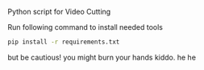 Python script for Video Cutting 

Run following command to install needed tools
``` sh
pip install -r requirements.txt
```
but be cautious! you might burn your hands kiddo.
he he

